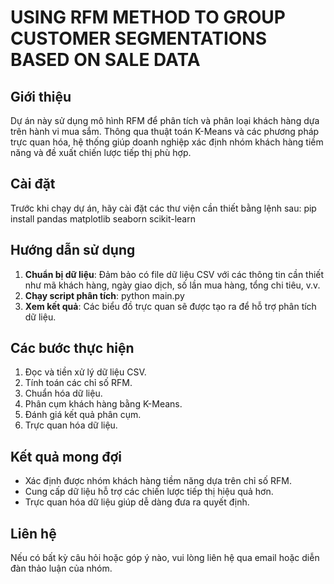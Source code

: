 # USING RFM METHOD TO GROUP CUSTOMER SEGMENTATIONS BASED ON SALE DATA

## Giới thiệu
Dự án này sử dụng mô hình RFM để phân tích và phân loại khách hàng dựa trên hành vi mua sắm. Thông qua thuật toán K-Means và các phương pháp trực quan hóa, hệ thống giúp doanh nghiệp xác định nhóm khách hàng tiềm năng và đề xuất chiến lược tiếp thị phù hợp.

## Cài đặt
Trước khi chạy dự án, hãy cài đặt các thư viện cần thiết bằng lệnh sau: pip install pandas matplotlib seaborn scikit-learn

## Hướng dẫn sử dụng
1. **Chuẩn bị dữ liệu**: Đảm bảo có file dữ liệu CSV với các thông tin cần thiết như mã khách hàng, ngày giao dịch, số lần mua hàng, tổng chi tiêu, v.v.
2. **Chạy script phân tích**: python main.py
3. **Xem kết quả**: Các biểu đồ trực quan sẽ được tạo ra để hỗ trợ phân tích dữ liệu.

## Các bước thực hiện
1. Đọc và tiền xử lý dữ liệu CSV.
2. Tính toán các chỉ số RFM.
3. Chuẩn hóa dữ liệu.
4. Phân cụm khách hàng bằng K-Means.
5. Đánh giá kết quả phân cụm.
6. Trực quan hóa dữ liệu.

## Kết quả mong đợi
- Xác định được nhóm khách hàng tiềm năng dựa trên chỉ số RFM.
- Cung cấp dữ liệu hỗ trợ các chiến lược tiếp thị hiệu quả hơn.
- Trực quan hóa dữ liệu giúp dễ dàng đưa ra quyết định.

## Liên hệ
Nếu có bất kỳ câu hỏi hoặc góp ý nào, vui lòng liên hệ qua email hoặc diễn đàn thảo luận của nhóm.


